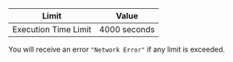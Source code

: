 |Limit | Value  |
| --- | ----------- |
|Execution Time Limit        | 4000 seconds|

You will receive an error `"Network Error"` if any limit is exceeded.
